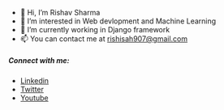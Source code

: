 - 👋 Hi, I’m Rishav Sharma
- 👀 I’m interested in Web devlopment and Machine Learning
- 🌱 I’m currently working in Django framework
- 📫 You can contact me at rishisah907@gmail.com

##### Connect with me:
- [Linkedin](https://www.linkedin.com/in/rishiqwerty/)
- [Twitter](http://twitter.com/hrishavsharma)
- [Youtube](http://youtube.com/c/FreakyGadgets)
<!---
rishiqwerty/rishiqwerty is a ✨ special ✨ repository because its `README.md` (this file) appears on your GitHub profile.
You can click the Preview link to take a look at your changes.

- 💻 Currently exploring Golang
--->
